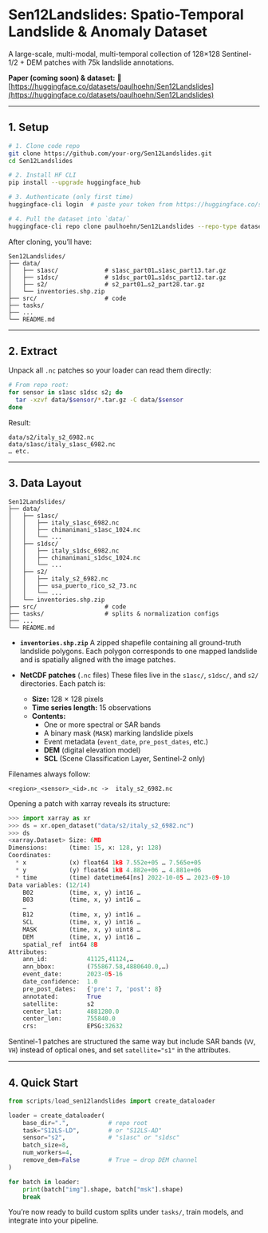 # Sen12Landslides: Spatio-Temporal Landslide & Anomaly Dataset

A large-scale, multi-modal, multi-temporal collection of 128×128 Sentinel-1/2 + DEM patches with 75k landslide annotations.

**Paper (coming soon) & dataset:**
🔗 [https://huggingface.co/datasets/paulhoehn/Sen12Landslides](https://huggingface.co/datasets/paulhoehn/Sen12Landslides)

---

## 1. Setup

```bash
# 1. Clone code repo
git clone https://github.com/your-org/Sen12Landslides.git
cd Sen12Landslides

# 2. Install HF CLI
pip install --upgrade huggingface_hub

# 3. Authenticate (only first time)
huggingface-cli login  # paste your token from https://huggingface.co/settings/tokens

# 4. Pull the dataset into `data/`
huggingface-cli repo clone paulhoehn/Sen12Landslides --repo-type dataset data
```

After cloning, you’ll have:

```
Sen12Landslides/
├── data/
│   ├── s1asc/             # s1asc_part01…s1asc_part13.tar.gz
│   ├── s1dsc/             # s1dsc_part01…s1dsc_part12.tar.gz
│   ├── s2/                # s2_part01…s2_part28.tar.gz
│   └── inventories.shp.zip
├── src/                   # code
├── tasks/
├── ...            
└── README.md
```

---

## 2. Extract

Unpack all `.nc` patches so your loader can read them directly:

```bash
# From repo root:
for sensor in s1asc s1dsc s2; do
  tar -xzvf data/$sensor/*.tar.gz -C data/$sensor
done
```

Result:

```
data/s2/italy_s2_6982.nc
data/s1asc/italy_s1asc_6982.nc
… etc.
```

---

## 3. Data Layout

```
Sen12Landslides/
├── data/
│   ├── s1asc/
│   │   ├── italy_s1asc_6982.nc
│   │   ├── chimanimani_s1asc_1024.nc
│   │   └── ...
│   ├── s1dsc/
│   │   ├── italy_s1dsc_6982.nc
│   │   ├── chimanimani_s1dsc_1024.nc
│   │   └── ...
│   ├── s2/
│   │   ├── italy_s2_6982.nc
│   │   ├── usa_puerto_rico_s2_73.nc
│   │   └── ...
│   └── inventories.shp.zip
├── src/                   # code
├── tasks/                 # splits & normalization configs
├── ...
└── README.md
```

* **`inventories.shp.zip`**
  A zipped shapefile containing all ground-truth landslide polygons. Each polygon corresponds to one mapped landslide and is spatially aligned with the image patches.

* **NetCDF patches** (`.nc` files)
  These files live in the `s1asc/`, `s1dsc/`, and `s2/` directories. Each patch is:

  * **Size:** 128 × 128 pixels
  * **Time series length:** 15 observations
  * **Contents:**
    * One or more spectral or SAR bands
    * A binary mask (`MASK`) marking landslide pixels
    * Event metadata (`event_date`, `pre_post_dates`, etc.)
    * **DEM** (digital elevation model)
    * **SCL** (Scene Classification Layer, Sentinel-2 only)

Filenames always follow:

```
<region>_<sensor>_<id>.nc ->  italy_s2_6982.nc
```

Opening a patch with xarray reveals its structure:

```python
>>> import xarray as xr
>>> ds = xr.open_dataset("data/s2/italy_s2_6982.nc")
>>> ds
<xarray.Dataset> Size: 6MB
Dimensions:      (time: 15, x: 128, y: 128)
Coordinates:
  * x            (x) float64 1kB 7.552e+05 … 7.565e+05
  * y            (y) float64 1kB 4.882e+06 … 4.881e+06
  * time         (time) datetime64[ns] 2022-10-05 … 2023-09-10
Data variables: (12/14)
    B02          (time, x, y) int16 …
    B03          (time, x, y) int16 …
    …             
    B12          (time, x, y) int16 …
    SCL          (time, x, y) int16 …
    MASK         (time, x, y) uint8 …
    DEM          (time, x, y) int16 …
    spatial_ref  int64 8B  
Attributes:
    ann_id:           41125,41124,…  
    ann_bbox:         (755867.58,4880640.0,…)  
    event_date:       2023-05-16  
    date_confidence:  1.0  
    pre_post_dates:   {'pre': 7, 'post': 8}  
    annotated:        True  
    satellite:        s2  
    center_lat:       4881280.0  
    center_lon:       755840.0  
    crs:              EPSG:32632  
```

Sentinel-1 patches are structured the same way but include SAR bands (`VV`, `VH`) instead of optical ones, and set `satellite="s1"` in the attributes.

---

## 4. Quick Start

```python
from scripts/load_sen12landslides import create_dataloader

loader = create_dataloader(
    base_dir=".",           # repo root
    task="S12LS-LD",        # or "S12LS-AD"
    sensor="s2",            # "s1asc" or "s1dsc"
    batch_size=8,
    num_workers=4,
    remove_dem=False        # True → drop DEM channel
)

for batch in loader:
    print(batch["img"].shape, batch["msk"].shape)
    break
```

You’re now ready to build custom splits under `tasks/`, train models, and integrate into your pipeline.
